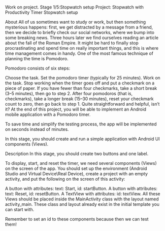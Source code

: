 Work on project. Stage 1/5:Stopwatch setup
Project: Stopwatch with Productivity Timer
Stopwatch setup

About
All of us sometimes want to study or work, but then something mysterious happens: first, we get distracted by a message from a friend, then we decide to briefly check our social networks, where we bump into some breaking news. Three hours later we find ourselves reading an article about the fall of the Roman Empire. It might be hard to finally stop procrastinating and spend time on really important things, and this is where time management comes in handy. One of the most famous technique of planning the time is Pomodoro.

Pomodoro consists of six steps:

Choose the task.
Set the pomodoro timer (typically for 25 minutes).
Work on the task.
Stop working when the timer goes off and put a checkmark on a piece of paper.
If you have fewer than four checkmarks, take a short break (3–5 minutes), then go to step 2.
After four pomodoros (that is, checkmarks), take a longer break (15–30 minutes), reset your checkmark count to zero, then go back to step 1.
Quite straightforward and helpful, isn’t it? At the end of this project, you will be able to implement an Android mobile application with a Pomodoro timer.

To save time and simplify the testing process, the app will be implemented on seconds instead of minutes.

In this stage, you should create and run a simple application with Android UI components (Views).

Description
In this stage, you should create two buttons and one label.

To display, start, and reset the timer, we need several components (Views) on the screen of the app. You should set up the environment (Android Studio and Virtual Device\Real Device), create a project with an empty activity, and put the following on the screen of this activity:

A button with attributes: text: Start, id: startButton.
A button with attributes: text: Reset, id: resetButton.
A TextView with attributes: id: textView.
All these Views should be placed inside the MainActivity class with the layout named activity_main. These class and layout already exist in the initial template you can start with.

Remember to set an id to these components because then we can test them!

